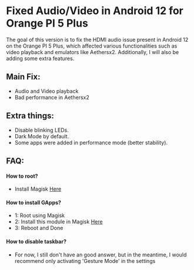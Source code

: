 # Fixed Audio/Video in Android 12 for Orange PI 5 Plus
The goal of this version is to fix the HDMI audio issue present in Android 12 on the Orange PI 5 Plus, which affected various functionalities such as video playback and emulators like Aethersx2. Additionally, I will also be adding some extra features.
## Main Fix:
- Audio and Video playback
- Bad performance in Aethersx2
## Extra things:
- Disable blinking LEDs.
- Dark Mode by default.
- Some apps were added in performance mode (better stability).
 ## FAQ:
 #### How to root?
 - Install Magisk [Here](https://github.com/topjohnwu/Magisk/releases)

 #### How to install GApps?
- 1: Root using Magisk
- 2: Install this module in Magisk [Here](https://sourceforge.net/projects/magiskgapps/files/android-12L-ALPHA/17.10.2022/MagiskGApps-a.12L.BASIC.10.16.2022.zip)
- 3: Reboot and Done

#### How to disable taskbar?
- For now, I still don't have an good answer, but in the meantime, I would recommend only activating 'Gesture Mode' in the settings
